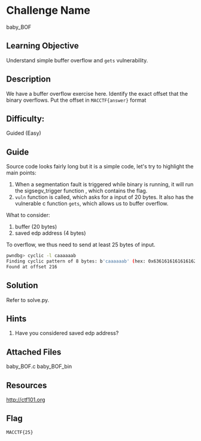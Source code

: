 # Challenge Name
baby_BOF

## Learning Objective
Understand simple buffer overflow and `gets` vulnerability.

## Description 
We have a buffer overflow exercise here. Identify the exact offset that the binary overflows. Put the offset in `MACCTF{answer}` format

## Difficulty:
Guided (Easy)

## Guide
Source code looks fairly long but it is a simple code, let's try to highlight the main points:

1. When a segmentation fault is triggered while binary is running, it will run the sigsegv_trigger function , which contains the flag.
2. `vuln` function is called, which asks for a input of 20 bytes. It also has the vulnerable c function `gets`, which allows us to buffer overflow.

What to consider:
1. buffer (20 bytes)
2. saved edp address (4 bytes) 

To overflow, we thus need to send at least 25 bytes of input.


```sh
pwndbg> cyclic -l caaaaaab
Finding cyclic pattern of 8 bytes: b'caaaaaab' (hex: 0x6361616161616162)
Found at offset 216
```

## Solution
Refer to solve.py.

## Hints
1.  Have you considered saved edp address?

## Attached Files
baby_BOF.c
baby_BOF_bin

## Resources
http://ctf101.org

## Flag
`MACCTF{25}`
